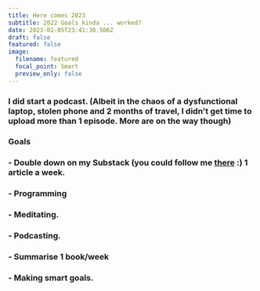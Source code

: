 ```yaml
---
title: Here comes 2023
subtitle: 2022 Goals kinda ... worked?
date: 2023-02-05T23:41:30.506Z
draft: false
featured: false
image:
  filename: featured
  focal_point: Smart
  preview_only: false
---
```

### I﻿ did start a podcast. (Albeit in the chaos of a dysfunctional laptop, stolen phone and 2 months of travel, I didn't get time to upload more than 1 episode. More are on the way though)

### **G﻿oals**

### \-﻿ Double down on my Substack (you could follow me [there](https://yashvini.substack.com/) :) 1 article a week.

### \-﻿ Programming

### \-﻿ Meditating. 

### \-﻿ Podcasting.

### \-﻿ Summarise 1 book/week

### \-﻿ Making smart goals.